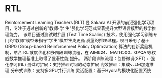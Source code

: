# RTL
Reinforcement Learning Teachers (RLT) 是 Sakana AI 开源的前沿强化学习项⽬，专注于通过创新的"教师-学 ⽣"强化学习范式显著提升⼤型语⾔模型的数学推理能⼒。 该项⽬通过测试时扩展 (Test Time Scaling) 技术，使⽤强化学习训练专⻔的"教师"模型来指导"学⽣"模型⽣成更⾼ 质量的推理过程。项⽬采⽤了基于 GRPO (Group-based Reinforcement Policy Optimization) 算法的创新奖励机 制，结合 KL 散度优化和多阶段训练流程，在 AIME24、MATH500、GPQA 等权威数学推理基准上取得了显著性能 提升。
两阶段训练流程：监督微调(SFT) + 强化学习(RL)
测试时扩展：⽀持推理时间的动态扩展
⾼效推理：集成vLLM加速推理
分布式训练：⽀持多GPU并⾏训练
灵活配置：基于Hydra的模块化配置系统
